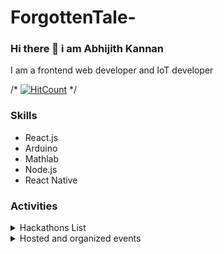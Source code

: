 # ForgottenTale-

### Hi there 👋 i am Abhijith Kannan

I am a frontend web developer and IoT developer 

/* [![HitCount](http://hits.dwyl.com/ForgottenTale/ForgottenTale.svg)](http://hits.dwyl.com/ForgottenTale/ForgottenTale) */

### Skills

- React.js
- Arduino
- Mathlab
- Node.js
- React Native

### Activities

<details>
<summary>Hackathons List</summary>


| Hackathon | Place | Role | Remark |
| :---: | :---: | :---: | :---: |
| Reboot Hackathon 2020| Palakad | Hacker | First Hackathon | 


</details>

<details>
<summary>Hosted and organized events</summary>


| Topic| Role | Place |
| :---: | :---: | :---: |
| Getting started with Azure Iot| Host | Online webinar | 
| Getting started with Azure | Host | In person workshop | 



</details>

